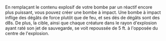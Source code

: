 En remplaçant le contenu explosif de votre bombe par un réactif encore plus puissant, vous pouvez créer une bombe à impact. Une bombe à impact inflige des dégâts de force plutôt que de feu, et ses dés de dégâts sont des d8s. De plus, la cible, ainsi que chaque créature dans le rayon d'explosion ayant raté son jet de sauvegarde, se voit repoussée de 5 ft. à l'opposée du centre de l'explosion.